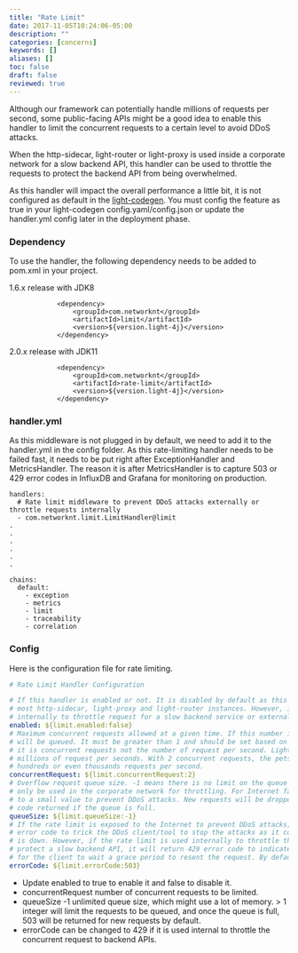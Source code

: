```yaml
---
title: "Rate Limit"
date: 2017-11-05T10:24:06-05:00
description: ""
categories: [concerns]
keywords: []
aliases: []
toc: false
draft: false
reviewed: true
---
```


Although our framework can potentially handle millions of requests per second, some public-facing APIs might be a good idea to enable this handler to limit the concurrent requests to a certain level to avoid DDoS attacks. 

When the http-sidecar, light-router or light-proxy is used inside a corporate network for a slow backend API, this handler can be used to throttle the requests to protect the backend API from being overwhelmed. 


As this handler will impact the overall performance a little bit, it is not configured as default in the [light-codegen](https://github.com/networknt/light-codegen). You must config the feature as true in your light-codegen config.yaml/config.json or update the handler.yml config later in the deployment phase.

### Dependency

To use the handler, the following dependency needs to be added to pom.xml in your project.

1.6.x release with JDK8
```
            <dependency>
                <groupId>com.networknt</groupId>
                <artifactId>limit</artifactId>
                <version>${version.light-4j}</version>
            </dependency>
```

2.0.x release with JDK11

```
            <dependency>
                <groupId>com.networknt</groupId>
                <artifactId>rate-limit</artifactId>
                <version>${version.light-4j}</version>
            </dependency>
```


### handler.yml

As this middleware is not plugged in by default, we need to add it to the handler.yml in the config folder. As this rate-limiting handler needs to be failed fast, it needs to be put right after ExceptionHandler and MetricsHandler. The reason it is after MetricsHandler is to capture 503 or 429 error codes in InfluxDB and Grafana for monitoring on production.


```
handlers:
  # Rate limit middleware to prevent DDoS attacks externally or throttle requests internally
  - com.networknt.limit.LimitHandler@limit
.
.
.
.
.
.

chains:
  default:
    - exception
    - metrics
    - limit
    - traceability
    - correlation

```

### Config

Here is the configuration file for rate limiting.

```yaml
# Rate Limit Handler Configuration

# If this handler is enabled or not. It is disabled by default as this handle might be in
# most http-sidecar, light-proxy and light-router instances. However, it should only be used
# internally to throttle request for a slow backend service or externally for DDoS attacks.
enabled: ${limit.enabled:false}
# Maximum concurrent requests allowed at a given time. If this number is exceeded, new requests
# will be queued. It must be greater than 1 and should be set based on your use case. Be aware
# it is concurrent requests not the number of request per second. Light-4j server can handle
# millions of request per seconds. With 2 concurrent requests, the petstore API can still handle
# hundreds or even thousands requests per second.
concurrentRequest: ${limit.concurrentRequest:2}
# Overflow request queue size. -1 means there is no limit on the queue size and this should
# only be used in the corporate network for throttling. For Internet facing service, set it
# to a small value to prevent DDoS attacks. New requests will be dropped with 503 response
# code returned if the queue is full.
queueSize: ${limit.queueSize:-1}
# If the rate limit is exposed to the Internet to prevent DDoS attacks, it will return 503
# error code to trick the DDoS client/tool to stop the attacks as it considers the server
# is down. However, if the rate limit is used internally to throttle the client requests to
# protect a slow backend API, it will return 429 error code to indicate too many requests
# for the client to wait a grace period to resent the request. By default, 503 is returned.
errorCode: ${limit.errorCode:503}

```

- Update enabled to true to enable it and false to disable it.
- concurrentRequest number of concurrent requests to be limited.
- queueSize -1 unlimited queue size, which might use a lot of memory. > 1 integer will limit the requests to be queued, and once the queue is full, 503 will be returned for new requests by default. 
- errorCode can be changed to 429 if it is used internal to throttle the concurrent request to backend APIs. 
